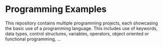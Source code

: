 # Programming Examples

This repository contains multiple programming projects, each showcasing the basic use of a programming language. This includes use of keywords, data types, control structures, variables, operators, object oriented or functional programming, ...
